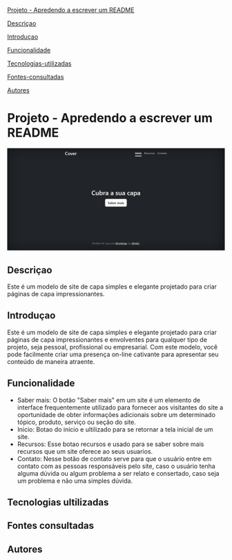 [ Projeto - Apredendo a escrever um README](#projeto---apredendo-a-escrever-um-readme)

[Descriçao](#descri%C3%A7ao)  

[Introduçao](#introdu%C3%A7ao)  

[Funcionalidade](#funcionalidade) 

[Tecnologias-utilizadas](#tecnologias-ultilizadas)  

[Fontes-consultadas](#fontes-consultadas)

[Autores](#autores)  
# Projeto - Apredendo a escrever um README 

![image info](_img/tela.png)
## Descriçao

  Este é um modelo de site de capa simples e elegante projetado para criar páginas de capa impressionantes. 

## Introduçao

Este é um modelo de site de capa simples e elegante projetado para criar páginas de capa impressionantes e envolventes para qualquer tipo de projeto, seja pessoal, profissional ou empresarial. Com este modelo, você pode facilmente criar uma presença on-line cativante para apresentar seu conteúdo de maneira atraente.


## Funcionalidade

- Saber mais: O botão "Saber mais" em um site é um elemento de interface frequentemente utilizado para fornecer aos visitantes do site a oportunidade de obter informações adicionais sobre um determinado tópico, produto, serviço ou seção do site. 
- Inicio: Botao do inicio e ultilizado para se retornar a tela inicial de um site.
- Recursos: Esse botao recursos e usado para se saber sobre mais recursos que um site oferece ao seus usuarios.
- Contato: Nesse botão de contato serve para que o usuário entre em contato com as pessoas responsáveis pelo site, caso o usuário tenha alguma dúvida ou algum problema a ser relato e consertado, caso seja um problema e não uma simples dúvida.

## Tecnologias ultilizadas

## Fontes consultadas

## Autores